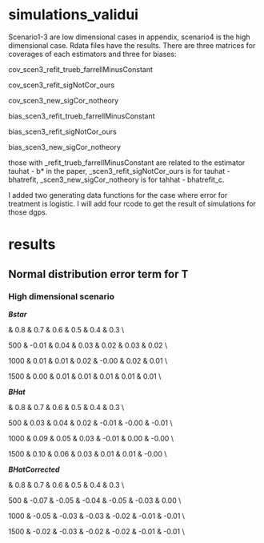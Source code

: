 # simulations_validui

Scenario1-3 are low dimensional cases in appendix, scenario4 is the high dimensional case.
Rdata files have the results. There are three matrices for coverages of each estimators and three for biases:



cov_scen3_refit_trueb_farrellMinusConstant

cov_scen3_refit_sigNotCor_ours

cov_scen3_new_sigCor_notheory



bias_scen3_refit_trueb_farrellMinusConstant

bias_scen3_refit_sigNotCor_ours 

bias_scen3_new_sigCor_notheory 



those with _refit_trueb_farrellMinusConstant are related to the estimator tauhat - b* in the paper,
_scen3_refit_sigNotCor_ours is for tauhat - bhatrefit,
_scen3_new_sigCor_notheory is for tahhat - bhatrefit_c.



I added two generating data functions for the case where error for treatment is logistic. I will add four rcode to get the result of simulations for those dgps.


# results


## Normal distribution error term for T


### High dimensional scenario

***Bstar***

  
 & 0.8 & 0.7 & 0.6 & 0.5 & 0.4 & 0.3 \\ 
 
 

  
500 & -0.01 & 0.04 & 0.03 & 0.02 & 0.03 & 0.02 \\ 
 

  1000 & 0.01 & 0.01 & 0.02 & -0.00 & 0.02 & 0.01 \\ 
 
  
  1500 & 0.00 & 0.01 & 0.01 & 0.01 & 0.01 & 0.01 \\ 
 
  




***BHat***

  
 & 0.8 & 0.7 & 0.6 & 0.5 & 0.4 & 0.3 \\ 
 
  
500 & 0.03 & 0.04 & 0.02 & -0.01 & -0.00 & -0.01 \\ 
 

  1000 & 0.09 & 0.05 & 0.03 & -0.01 & 0.00 & -0.00 \\ 
 
  1500 & 0.10 & 0.06 & 0.03 & 0.01 & 0.01 & -0.00 \\ 
 



***BHatCorrected***


 & 0.8 & 0.7 & 0.6 & 0.5 & 0.4 & 0.3 \\ 
 

500 & -0.07 & -0.05 & -0.04 & -0.05 & -0.03 & 0.00 \\ 
 
  1000 & -0.05 & -0.03 & -0.03 & -0.02 & -0.01 & -0.01 \\ 
 
  1500 & -0.02 & -0.03 & -0.02 & -0.02 & -0.01 & -0.01 \\ 
 

